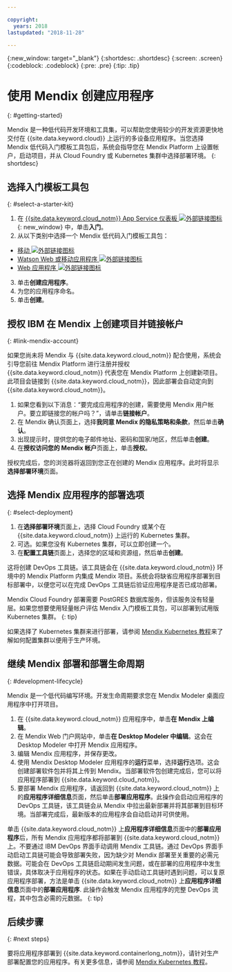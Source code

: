 ```yaml
---

copyright:
  years: 2018
lastupdated: "2018-11-28"

---
```


{:new_window: target="_blank"}
{:shortdesc: .shortdesc}
{:screen: .screen}
{:codeblock: .codeblock}
{:pre: .pre}
{:tip: .tip}

# 使用 Mendix 创建应用程序
{: #getting-started}

Mendix 是一种低代码开发环境和工具集，可以帮助您使用较少的开发资源更快地交付在 {{site.data.keyword.cloud}} 上运行的多设备应用程序。当您选择 Mendix 低代码入门模板工具包后，系统会指导您在 Mendix Platform 上设置帐户，启动项目，并从 Cloud Foundry 或 Kubernetes 集群中选择部署环境。
{: shortdesc}

## 选择入门模板工具包
{: #select-a-starter-kit}

1. 在 [{{site.data.keyword.cloud_notm}} App Service 仪表板 ![外部链接图标](../../icons/launch-glyph.svg "外部链接图标")](https://{DomainName}/developer/appservice/dashboard){: new_window} 中，单击**入门**。
2. 从以下类别中选择一个 Mendix 低代码入门模板工具包：
  * [移动 ![外部链接图标](../../icons/launch-glyph.svg "外部链接图标")](https://{DomainName}/developer/appservice/starter-kits/mendix-mobile-app)
  * [Watson Web 或移动应用程序 ![外部链接图标](../../icons/launch-glyph.svg "外部链接图标")](https://{DomainName}/developer/appservice/starter-kits/mendix-web-or-mobile-app-with-watson)
  * [Web 应用程序 ![外部链接图标](../../icons/launch-glyph.svg "外部链接图标")](https://{DomainName}/developer/appservice/starter-kits/mendix-web-app)
3. 单击**创建应用程序**。
4. 为您的应用程序命名。
5. 单击**创建**。

<!-- 
####### Promote CLOUD.IBM.COM links to prod when approved.
1. From the [{{site.data.keyword.cloud_notm}} App Service dashboard ![External link icon](../../icons/launch-glyph.svg "External link icon")](https://cloud.ibm.com/developer/appservice/dashboard){: new_window}, click **Get Started**.
2. Select a Mendix low-code starter kit from one of the following categories:
  * [Mobile ![External link icon](../../icons/launch-glyph.svg "External link icon")](https://cloud.ibm.com/developer/appservice/starter-kits/mendix-mobile-app)
  * [Watson Web or Mobile App ![External link icon](../../icons/launch-glyph.svg "External link icon")](https://cloud.ibm.com/developer/appservice/starter-kits/mendix-web-or-mobile-app-with-watson)
  * [Web App ![External link icon](../../icons/launch-glyph.svg "External link icon")](https://cloud.ibm.com/developer/appservice/starter-kits/mendix-web-app)
3. Click **Create app**.
4. Name your app.
5. Click **Create**.
-->

## 授权 IBM 在 Mendix 上创建项目并链接帐户
{: #link-mendix-account}

如果您尚未将 Mendix 与 {{site.data.keyword.cloud_notm}} 配合使用，系统会引导您前往 Mendix Platform 进行注册并授权 {{site.data.keyword.cloud_notm}} 代表您在 Mendix Platform 上创建新项目。此项目会链接到 {{site.data.keyword.cloud_notm}}，因此部署会自动定向到 {{site.data.keyword.cloud_notm}}。

1. 如果您看到以下消息：“要完成应用程序的创建，需要使用 Mendix 用户帐户。要立即链接您的帐户吗？”，请单击**链接帐户**。
2. 在 Mendix 确认页面上，选择**我同意 Mendix 的隐私策略和条款**，然后单击**确认**。
3. 出现提示时，提供您的电子邮件地址、密码和国家/地区，然后单击**创建**。
4. 在**授权访问您的 Mendix 帐户**页面上，单击**授权**。

授权完成后，您的浏览器将返回到您正在创建的 Mendix 应用程序。此时将显示**选择部署环境**页面。

## 选择 Mendix 应用程序的部署选项
{: #select-deployment}

1. 在**选择部署环境**页面上，选择 Cloud Foundry 或某个在 {{site.data.keyword.cloud_notm}} 上运行的 Kubernetes 集群。
2. 可选。如果您没有 Kubernetes 集群，可以立即创建一个。
3. 在**配置工具链**页面上，选择您的区域和资源组，然后单击**创建**。

这将创建 DevOps 工具链。该工具链会在 {{site.data.keyword.cloud_notm}} 环境中的 Mendix Platform 内集成 Mendix 项目。系统会将缺省应用程序部署到目标部署中，以便您可以在完成 DevOps 工具链后验证应用程序是否已成功部署。

Mendix Cloud Foundry 部署需要 PostGRES 数据库服务，但该服务没有轻量层。如果您想要使用轻量帐户评估 Mendix 入门模板工具包，可以部署到试用版 Kubernetes 集群。
{: tip}

如果选择了 Kubernetes 集群来进行部署，请参阅 [Mendix Kubernetes 教程](/docs/apps/tutorials/tutorial_mendix_kubernetes.html)来了解如何配置集群以便用于生产环境。


## 继续 Mendix 部署和部署生命周期
{: #development-lifecycle}

Mendix 是一个低代码编写环境。开发生命周期要求您在 Mendix Modeler 桌面应用程序中打开项目。

1. 在 {{site.data.keyword.cloud_notm}} 应用程序中，单击**在 Mendix 上编辑**。
2. 在 Mendix Web 门户网站中，单击**在 Desktop Modeler 中编辑**。这会在 Desktop Modeler 中打开 Mendix 应用程序。
3. 编辑 Mendix 应用程序，并保存更改。
4. 使用 Mendix Desktop Modeler 应用程序的**运行**菜单，选择**运行**选项。这会创建部署软件包并将其上传到 Mendix。当部署软件包创建完成后，您可以将应用程序部署到 {{site.data.keyword.cloud_notm}}。
5. 要部署 Mendix 应用程序，请返回到 {{site.data.keyword.cloud_notm}} 上的**应用程序详细信息**页面，然后单击**部署应用程序**。此操作会启动应用程序的 DevOps 工具链，该工具链会从 Mendix 中拉出最新部署并将其部署到目标环境。当部署完成后，最新版本的应用程序会自动启动并可供使用。

单击 {{site.data.keyword.cloud_notm}} 上**应用程序详细信息**页面中的**部署应用程序**后，所有 Mendix 应用程序都将部署到 {{site.data.keyword.cloud_notm}} 上。不要通过 IBM DevOps 界面手动调用 Mendix 工具链。通过 DevOps 界面手动启动工具链可能会导致部署失败，因为缺少对 Mendix 部署至关重要的必需元数据。可能会在 DevOps 工具链启动期间发生问题，或在部署的应用程序中发生错误，具体取决于应用程序的状态。如果在手动启动工具链时遇到问题，可以复原应用程序部署，方法是单击 {{site.data.keyword.cloud_notm}} 上**应用程序详细信息**页面中的**部署应用程序**. 此操作会触发 Mendix 应用程序的完整 DevOps 流程，其中包含必需的元数据。
{: tip}

## 后续步骤 
{: #next steps}

要将应用程序部署到 {{site.data.keyword.containerlong_notm}}，请针对生产部署配置您的应用程序。有关更多信息，请参阅 [Mendix Kubernetes 教程](/docs/apps/tutorials/tutorial_mendix_kubernetes.html)。 
